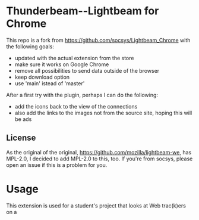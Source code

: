 # Thunderbeam--Lightbeam for Chrome

This repo is a fork from https://github.com/socsys/Lightbeam_Chrome with the following goals:

- updated with the actual extension from the store
- make sure it works on Google Chrome
- remove all possibilities to send data outside of the browser
- keep download option
- use 'main' istead of 'master'

After a first try with the plugin, perhaps I can do the following:

- add the icons back to the view of the connections
- also add the links to the images not from the source site, hoping this will be ads

## License

As the original of the original, https://github.com/mozilla/lightbeam-we, has MPL-2.0, I
decided to add MPL-2.0 to this, too.
If you're from socsys, please open an issue if this is a problem for you.

# Usage

This extension is used for a student's project that looks at Web trac(k)ers on a
